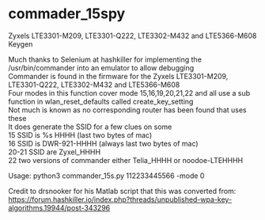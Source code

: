 # commader_15spy
Zyxels LTE3301-M209, LTE3301-Q222, LTE3302-M432 and LTE5366-M608 Keygen

Much thanks to Selenium at hashkiller for implementing the /usr/bin/commander into an emulator to allow debugging\
Commander is found in the firmware for the Zyxels LTE3301-M209, LTE3301-Q222, LTE3302-M432 and LTE5366-M608\
Four modes in this function cover mode 15,16,19,20,21,22 and all use a sub function in wlan_reset_defaults called create_key_setting\
Not much is known as no corresponding router has been found that uses these\
It does generate the SSID for a few clues on some\
15 SSID is %s HHHH (last two bytes of mac)\
16 SSID is DWR-921-HHHH (always last two bytes of mac)\
20-21 SSID are Zyxel_HHHH\
22 two versions of commander either Telia_HHHH or noodoe-LTEHHHH

Usage: python3 commander_15s.py 112233445566 -mode 0

Credit to drsnooker for his Matlab script that this was converted from: https://forum.hashkiller.io/index.php?threads/unpublished-wpa-key-algorithms.19944/post-343296
